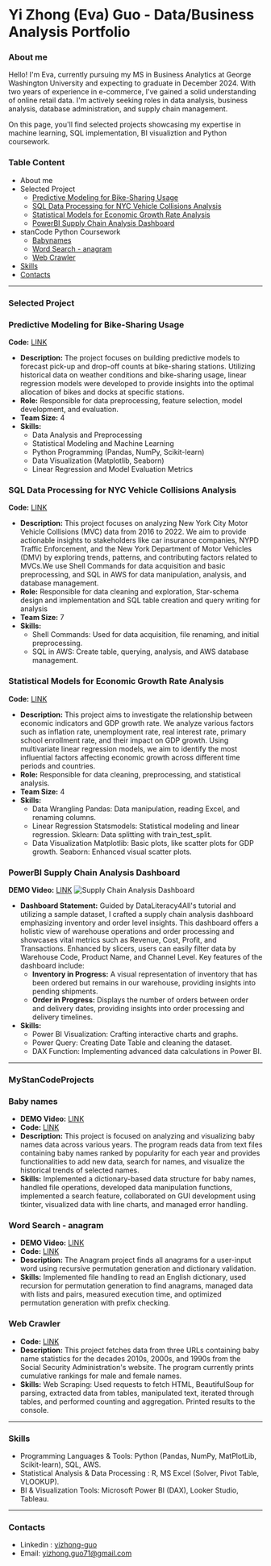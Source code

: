 # Yi Zhong (Eva) Guo - Data/Business Analysis Portfolio 

### About me 
Hello! I'm Eva, currently pursuing my MS in Business Analytics at George Washington University and expecting to graduate in December 2024. With two years of experience in e-commerce, I've gained a solid understanding of online retail data. I'm actively seeking roles in data analysis, business analysis, database administration, and supply chain management.

On this page, you'll find selected projects showcasing my expertise in machine learning, SQL implementation, BI visualiztion and Python coursework.

### Table Content
* About me
* Selected Project
    * [Predictive Modeling for Bike-Sharing Usage](#Predictive)
    * [SQL Data Processing for NYC Vehicle Collisions Analysis](#NYC)
    * [Statistical Models for Economic Growth Rate Analysis](#Statistical)
    * [PowerBI Supply Chain Analysis Dashboard](#PowerBI)
* stanCode Python Coursework
    * [Babynames](#Baby)
    * [Word Search - anagram](#anagram)
    * [Web Crawler](#Web)
* [Skills](#skills)
* [Contacts](#contacts)

---------------------------------------------------------------------------------------------------------
### Selected Project
<a name="Predictive"></a> 
### Predictive Modeling for Bike-Sharing Usage
**Code:** [LINK](https://github.com/ezhongguo/Bike-Sharing-Usage/blob/main/Predictive%20Modeling%20for%20Bike-Sharing%20Usage.ipynb)
* **Description:**
The project focuses on building predictive models to forecast pick-up and drop-off counts at bike-sharing stations. Utilizing historical data on weather conditions and bike-sharing usage, linear regression models were developed to provide insights into the optimal allocation of bikes and docks at specific stations.
* **Role:** Responsible for data preprocessing, feature selection, model development, and evaluation.
* **Team Size:** 4
* **Skills:**
  * Data Analysis and Preprocessing
  * Statistical Modeling and Machine Learning
  * Python Programming (Pandas, NumPy, Scikit-learn)
  * Data Visualization (Matplotlib, Seaborn)
  * Linear Regression and Model Evaluation Metrics
    
<a name="NYC"></a> 
### SQL Data Processing for NYC Vehicle Collisions Analysis
**Code:** [LINK](https://github.com/ezhongguo/NYC-Motor-Vehicle-Collisions/blob/main/NYC%20Motor%20Vehicle%20Collisions.ipynb)
* **Description:**
This project focuses on analyzing New York City Motor Vehicle Collisions (MVC) data from 2016 to 2022. We aim to provide actionable insights to stakeholders like car insurance companies, NYPD Traffic Enforcement, and the New York Department of Motor Vehicles (DMV) by exploring trends, patterns, and contributing factors related to MVCs.We use Shell Commands for data acquisition and basic preprocessing, and SQL in AWS for data manipulation, analysis, and database management.
* **Role:** Responsible for data cleaning and exploration, Star-schema design and implementation and SQL table creation and query writing for analysis
* **Team Size:** 7
* **Skills:**
  * Shell Commands: Used for data acquisition, file renaming, and initial preprocessing.
  * SQL in AWS: Create table, querying, analysis, and AWS database management.
    
<a name="Statistical"></a>
### Statistical Models for Economic Growth Rate Analysis
**Code:** [LINK](https://github.com/ezhongguo/Economic-Growth-Rate/blob/main/Economic%20Growth%20Rate%20Analysis.ipynb)
* **Description:**
This project aims to investigate the relationship between economic indicators and GDP growth rate. We analyze various factors such as inflation rate, unemployment rate, real interest rate, primary school enrollment rate, and their impact on GDP growth. Using multivariate linear regression models, we aim to identify the most influential factors affecting economic growth across different time periods and countries. 
* **Role:** Responsible for data cleaning, preprocessing, and statistical analysis.
* **Team Size:** 4
* **Skills:**
  * Data Wrangling
    Pandas: Data manipulation, reading Excel, and renaming columns.
  * Linear Regression
    Statsmodels: Statistical modeling and linear regression.
    Sklearn: Data splitting with train_test_split.
  * Data Visualization
    Matplotlib: Basic plots, like scatter plots for GDP growth.
    Seaborn: Enhanced visual scatter plots.
    
<a name="PowerBI"></a>
### PowerBI Supply Chain Analysis Dashboard
**DEMO Video:** [LINK](https://drive.google.com/file/d/1KkYsJomkshiyImQrWUQov4wq_FqQE8zk/view?usp=sharing)
![Supply Chain Analysis Dashboard](https://github.com/ezhongguo/Profile/assets/138747553/14d6ae49-bec8-4e66-80d3-144ff9548b24)
* **Dashboard Statement:**
Guided by DataLiteracy4All's tutorial and utilizing a sample dataset, I crafted a supply chain analysis dashboard emphasizing inventory and order level insights. This dashboard offers a holistic view of warehouse operations and order processing and showcases vital metrics such as Revenue, Cost, Profit, and Transactions. Enhanced by slicers, users can easily filter data by Warehouse Code, Product Name, and Channel Level.
Key features of the dashboard include:
  * **Inventory in Progress:** A visual representation of inventory that has been ordered but remains in our warehouse, providing insights into pending shipments.
  * **Order in Progress:** Displays the number of orders between order and delivery dates, providing insights into order processing and delivery timelines.
* **Skills:**
  * Power BI Visualization: Crafting interactive charts and graphs. 
  * Power Query: Creating Date Table and cleaning the dataset.
  * DAX Function: Implementing advanced data calculations in Power BI.
  

---------------------------------------------------------------------------------------------------------
### MyStanCodeProjects
<a name="Baby"></a>
### Baby names
* **DEMO Video:** [LINK](https://drive.google.com/file/d/1EREk00LTtlER3VqBbw1kDceA5bLc0Afo/view?usp=sharing)
* **Code:** [LINK](https://github.com/ezhongguo/MyStanCodeProjects/tree/main/Babynames)
* **Description:**
This project is focused on analyzing and visualizing baby names data across various years. The program reads data from text files containing baby names ranked by popularity for each year and provides functionalities to add new data, search for names, and visualize the historical trends of selected names. 
* **Skills:**
Implemented a dictionary-based data structure for baby names, handled file operations, developed data manipulation functions, implemented a search feature, collaborated on GUI development using tkinter, visualized data with line charts, and managed error handling.

### <a name="anagram"></a>Word Search - anagram
* **DEMO Video:** [LINK](https://drive.google.com/file/d/1dutHTsvSueqjCnCZzLJgej_FdrwrSrlq/view?usp=sharing)
* **Code:** [LINK](https://github.com/ezhongguo/MyStanCodeProjects/blob/main/Anagram/anagram.py)
* **Description:**
The Anagram project finds all anagrams for a user-input word using recursive permutation generation and dictionary validation.
* **Skills:**
Implemented file handling to read an English dictionary, used recursion for permutation generation to find anagrams, managed data with lists and pairs, measured execution time, and optimized permutation generation with prefix checking.

### <a name="Web"></a>Web Crawler
* **Code:** [LINK](https://github.com/ezhongguo/MyStanCodeProjects/blob/main/Web%20Crawler/webcrawler.py)
* **Description:**
This project fetches data from three URLs containing baby name statistics for the decades 2010s, 2000s, and 1990s from the Social Security Administration's website. The program currently prints cumulative rankings for male and female names.
* **Skills:**
Web Scraping: Used requests to fetch HTML, BeautifulSoup for parsing, extracted data from tables, manipulated text, iterated through tables, and performed counting and aggregation. Printed results to the console.

---------------------------------------------------------------------------------------------------------
### <a name="skills"></a>Skills
* Programming Languages & Tools: Python (Pandas, NumPy, MatPlotLib, Scikit-learn), SQL, AWS.
* Statistical Analysis & Data Processing : R, MS Excel (Solver, Pivot Table, VLOOKUP).
* BI & Visualization Tools: Microsoft Power BI (DAX), Looker Studio, Tableau.

---------------------------------------------------------------------------------------------------------
### <a name="contacts"></a>Contacts
* Linkedin : [yizhong-guo](https://www.linkedin.com/in/yi-zhong-guo-4b36b3182/)
* Email: yizhong.guo71@gmail.com
